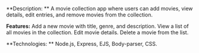 **Description: **
A movie collection app where users can add movies, view details, edit entries, and remove movies from the collection.

**Features:**
Add a new movie with title, genre, and description.
View a list of all movies in the collection.
Edit movie details.
Delete a movie from the list.

**Technologies: **
Node.js, Express, EJS, Body-parser, CSS.
